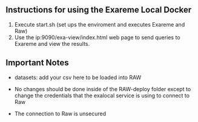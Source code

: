 **Instructions for using the Exareme Local Docker**
-

1) Execute start.sh (set ups the enviroment and executes Exareme and Raw)
2) Use the ip:9090/exa-view/index.html web page to send queries to Exareme and view the results.

**Important Notes**
-
- datasets: add your csv here to be loaded into RAW

- No changes should be done inside of the RAW-deploy folder except to change the credentials that the exalocal service is using to connect to Raw
- The connection to Raw is unsecured
